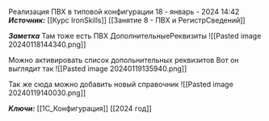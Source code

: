 
Реализация ПВХ в типовой конфигурации
 18 - январь - 2024  14:42 
***Источник:***  [[Курс IronSkills]] [[Занятие 8 - ПВХ и РегистрСведений]]

***Заметка*** 
Там тоже есть ПВХ ДополнительныеРеквизиты
![[Pasted image 20240118144340.png]]

Можно активировать список допольнительных реквизитов
Вот он выглядит так
![[Pasted image 20240119135940.png]]

Так же сюда можно добавить новый справочник
![[Pasted image 20240119140030.png]]




***Ключи:*** [[1С_Конфигурация]] [[2024 год]]